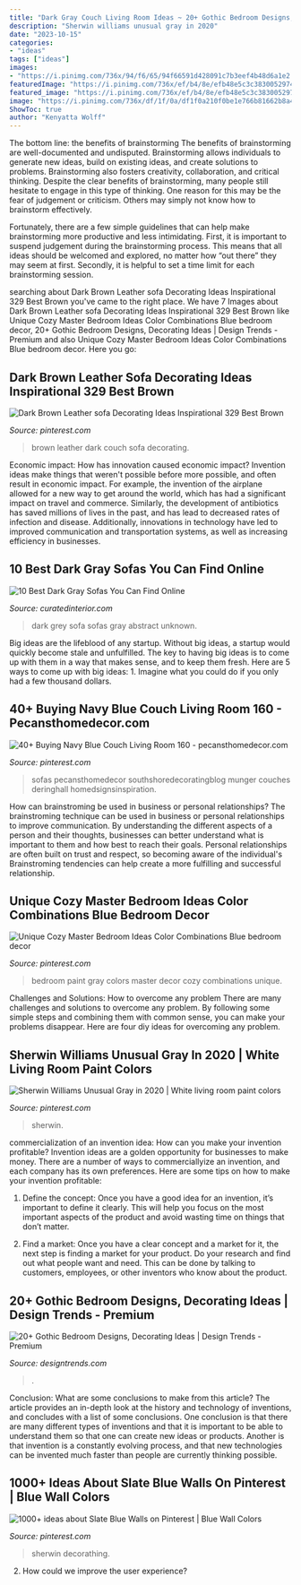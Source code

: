 ```yaml
---
title: "Dark Gray Couch Living Room Ideas ~ 20+ Gothic Bedroom Designs, Decorating Ideas"
description: "Sherwin williams unusual gray in 2020"
date: "2023-10-15"
categories:
- "ideas"
tags: ["ideas"]
images:
- "https://i.pinimg.com/736x/94/f6/65/94f66591d428091c7b3eef4b48d6a1e2.jpg"
featuredImage: "https://i.pinimg.com/736x/ef/b4/8e/efb48e5c3c3830052974b032aadae422.jpg"
featured_image: "https://i.pinimg.com/736x/ef/b4/8e/efb48e5c3c3830052974b032aadae422.jpg"
image: "https://i.pinimg.com/736x/df/1f/0a/df1f0a210f0be1e766b81662b8a46a0c.jpg"
ShowToc: true
author: "Kenyatta Wolff"
---
```



The bottom line: the benefits of brainstorming
The benefits of brainstorming are well-documented and undisputed. Brainstorming allows individuals to generate new ideas, build on existing ideas, and create solutions to problems. Brainstorming also fosters creativity, collaboration, and critical thinking.
Despite the clear benefits of brainstorming, many people still hesitate to engage in this type of thinking. One reason for this may be the fear of judgement or criticism. Others may simply not know how to brainstorm effectively.

Fortunately, there are a few simple guidelines that can help make brainstorming more productive and less intimidating. First, it is important to suspend judgement during the brainstorming process. This means that all ideas should be welcomed and explored, no matter how “out there” they may seem at first. Secondly, it is helpful to set a time limit for each brainstorming session.

	

		
searching about Dark Brown Leather sofa Decorating Ideas Inspirational 329 Best Brown you've came to the right place. We have 7 Images about Dark Brown Leather sofa Decorating Ideas Inspirational 329 Best Brown like Unique Cozy Master Bedroom Ideas Color Combinations Blue bedroom decor, 20+ Gothic Bedroom Designs, Decorating Ideas | Design Trends - Premium and also Unique Cozy Master Bedroom Ideas Color Combinations Blue bedroom decor. Here you go:
		
    
## Dark Brown Leather Sofa Decorating Ideas Inspirational 329 Best Brown

<img loading=lazy src="https://i.pinimg.com/736x/ef/b4/8e/efb48e5c3c3830052974b032aadae422.jpg" onerror="this.onerror=null;this.src='https://tse2.mm.bing.net/th?id=OIP.U4GCR2AZDg4F6lKBNXG_KQHaLH&amp;pid=15.1';" alt="Dark Brown Leather sofa Decorating Ideas Inspirational 329 Best Brown">

_Source: pinterest.com_

>brown leather dark couch sofa decorating. 

	

Economic impact: How has innovation caused economic impact?
Invention ideas make things that weren't possible before more possible, and often result in economic impact. For example, the invention of the airplane allowed for a new way to get around the world, which has had a significant impact on travel and commerce. Similarly, the development of antibiotics has saved millions of lives in the past, and has lead to decreased rates of infection and disease. Additionally, innovations in technology have led to improved communication and transportation systems, as well as increasing efficiency in businesses.

    
## 10 Best Dark Gray Sofas You Can Find Online

<img loading=lazy src="http://curatedinterior.com/wp-content/uploads/2018/03/Dark-grey-sofa-with-abstract-art-and-round-white-coffee-table.jpg" onerror="this.onerror=null;this.src='https://tse2.mm.bing.net/th?id=OIP.5hQXXtwMS6iEp7RGUeSmVgHaJP&amp;pid=15.1';" alt="10 Best Dark Gray Sofas You Can Find Online">

_Source: curatedinterior.com_

>dark grey sofa sofas gray abstract unknown. 

	

Big ideas are the lifeblood of any startup. Without big ideas, a startup would quickly become stale and unfulfilled. The key to having big ideas is to come up with them in a way that makes sense, and to keep them fresh. Here are 5 ways to come up with big ideas: 1. Imagine what you could do if you only had a few thousand dollars.

    
## 40+ Buying Navy Blue Couch Living Room 160 - Pecansthomedecor.com

<img loading=lazy src="https://i.pinimg.com/736x/75/5c/8c/755c8cc8cc56c682ff19bf8a3df06050.jpg" onerror="this.onerror=null;this.src='https://tse4.mm.bing.net/th?id=OIP.67xxdv2nZBGKh0eILTpnwgHaK_&amp;pid=15.1';" alt="40+ Buying Navy Blue Couch Living Room 160 - pecansthomedecor.com">

_Source: pinterest.com_

>sofas pecansthomedecor southshoredecoratingblog munger couches deringhall homedsignsinspiration. 

	

How can brainstroming be used in business or personal relationships?
The brainstroming technique can be used in business or personal relationships to improve communication. By understanding the different aspects of a person and their thoughts, businesses can better understand what is important to them and how best to reach their goals. Personal relationships are often built on trust and respect, so becoming aware of the individual's Brainstroming tendencies can help create a more fulfilling and successful relationship.

    
## Unique Cozy Master Bedroom Ideas Color Combinations Blue Bedroom Decor

<img loading=lazy src="https://i.pinimg.com/736x/ae/40/df/ae40df75f928f87bd0929c551489172b.jpg" onerror="this.onerror=null;this.src='https://tse3.mm.bing.net/th?id=OIP.ihf85Hyyqa4u8Ggn0NDshwHaJ3&amp;pid=15.1';" alt="Unique Cozy Master Bedroom Ideas Color Combinations Blue bedroom decor">

_Source: pinterest.com_

>bedroom paint gray colors master decor cozy combinations unique. 

	

Challenges and Solutions: How to overcome any problem
There are many challenges and solutions to overcome any problem. By following some simple steps and combining them with common sense, you can make your problems disappear. Here are four diy ideas for overcoming any problem.

    
## Sherwin Williams Unusual Gray In 2020 | White Living Room Paint Colors

<img loading=lazy src="https://i.pinimg.com/736x/df/1f/0a/df1f0a210f0be1e766b81662b8a46a0c.jpg" onerror="this.onerror=null;this.src='https://tse1.mm.bing.net/th?id=OIP.Fl67DD1leMftl02u56-zBgHaLZ&amp;pid=15.1';" alt="Sherwin Williams Unusual Gray in 2020 | White living room paint colors">

_Source: pinterest.com_

>sherwin. 

	

commercialization of an invention idea: How can you make your invention profitable?
Invention ideas are a golden opportunity for businesses to make money. There are a number of ways to commerciallyize an invention, and each company has its own preferences. Here are some tips on how to make your invention profitable:
1. Define the concept: Once you have a good idea for an invention, it’s important to define it clearly. This will help you focus on the most important aspects of the product and avoid wasting time on things that don’t matter.

2. Find a market: Once you have a clear concept and a market for it, the next step is finding a market for your product. Do your research and find out what people want and need. This can be done by talking to customers, employees, or other inventors who know about the product.


    
## 20+ Gothic Bedroom Designs, Decorating Ideas | Design Trends - Premium

<img loading=lazy src="https://images.designtrends.com/wp-content/uploads/2016/06/15043730/Contemporary-Gothic-Bedroom-Idea2.jpg" onerror="this.onerror=null;this.src='https://tse3.mm.bing.net/th?id=OIP.yMXPGSo8PubAdKfBcoNzhwHaE8&amp;pid=15.1';" alt="20+ Gothic Bedroom Designs, Decorating Ideas | Design Trends - Premium">

_Source: designtrends.com_

>. 

	

Conclusion: What are some conclusions to make from this article?
The article provides an in-depth look at the history and technology of inventions, and concludes with a list of some conclusions. One conclusion is that there are many different types of inventions and that it is important to be able to understand them so that one can create new ideas or products. Another is that invention is a constantly evolving process, and that new technologies can be invented much faster than people are currently thinking possible.

    
## 1000+ Ideas About Slate Blue Walls On Pinterest | Blue Wall Colors

<img loading=lazy src="https://i.pinimg.com/736x/94/f6/65/94f66591d428091c7b3eef4b48d6a1e2.jpg" onerror="this.onerror=null;this.src='https://tse1.mm.bing.net/th?id=OIP.rRAIzVSPeFWPJZmVpPbGxwHaLI&amp;pid=15.1';" alt="1000+ ideas about Slate Blue Walls on Pinterest | Blue Wall Colors">

_Source: pinterest.com_

>sherwin decorathing. 

	

2. How could we improve the user experience?

